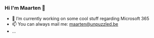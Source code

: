 ### Hi I'm Maarten 👋
- 🔭 I’m currently working on some cool stuff regarding Microsoft 365
- 📫 You can always mail me: maarten@unpuzzled.be
- ...
<!--
**maartendevos/maartendevos** is a ✨ _special_ ✨ repository because its `README.md` (this file) appears on your GitHub profile.

Here are some ideas to get you started:

- 🔭 I’m currently working on ...
- 🌱 I’m currently learning ...
- 👯 I’m looking to collaborate on ...
- 🤔 I’m looking for help with ...
- 💬 Ask me about ...
- 📫 How to reach me: ...
- 😄 Pronouns: ...
- ⚡ Fun fact: ...
-->
